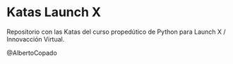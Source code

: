 # Katas Launch X

Repositorio con las Katas del curso propedútico de Python para Launch X / Innovacción Virtual.

@AlbertoCopado
